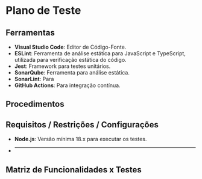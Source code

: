 # Plano de Teste

## Ferramentas
- **Visual Studio Code**: Editor de Código-Fonte.
- **ESLint**: Ferramenta de análise estática para JavaScript e TypeScript, utilizada para verificação estática do código.
- **Jest**: Framework para testes unitários.
- **SonarQube**: Ferramenta para análise estática.
- **SonarLint**: Para 
- **GitHub Actions**: Para integração contínua.


## Procedimentos

## Requisitos / Restrições / Configurações
- **Node.js**: Versão mínima 18.x para executar os testes.
-  ****

## Matriz de Funcionalidades x Testes
